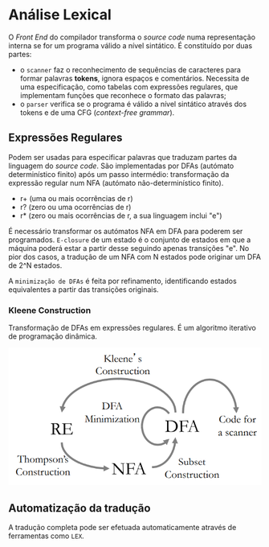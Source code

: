 # Análise Lexical

O *Front End* do compilador transforma o *source code* numa representação interna se for um programa válido a nível sintático. É constituído por duas partes:

- o `scanner` faz o reconhecimento de sequências de caracteres para formar palavras **tokens**, ignora espaços e comentários. Necessita de uma especificação, como tabelas com expressões regulares, que implementam funções que reconhece o formato das palavras;
- o `parser` verifica se o programa é válido a nível sintático através dos tokens e de uma CFG (*context-free grammar*).   

## Expressões Regulares

Podem ser usadas para especificar palavras que traduzam partes da linguagem do *source code*. São implementadas por DFAs (autómato determinístico finito) após um passo intermédio: transformação da expressão regular num NFA (autómato não-determinístico finito).

- r+ (uma ou mais ocorrências de r)
- r? (zero ou uma ocorrências de r)
- r* (zero ou mais ocorrências de r, a sua linguagem inclui "e")

É necessário transformar os autómatos NFA em DFA para poderem ser programados. `E-closure` de um estado é o conjunto de estados em que a máquina poderá estar a partir desse seguindo apenas transições "e". No pior dos casos, a tradução de um NFA com N estados pode originar um DFA de 2^N estados.

A `minimização de DFAs` é feita por refinamento, identificando estados equivalentes a partir das transições originais.

### Kleene Construction

Transformação de DFAs em expressões regulares. É um algoritmo iterativo de programação dinâmica. 

![Lexical](../Images/Lexical.png)

## Automatização da tradução

A tradução completa pode ser efetuada automaticamente através de ferramentas como `LEX`.

<TODO>